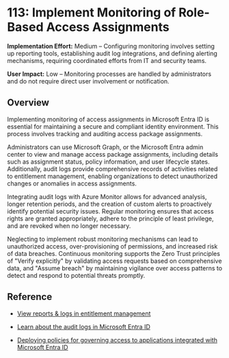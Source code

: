 # 113: Implement Monitoring of Role-Based Access Assignments

**Implementation Effort:** Medium – Configuring monitoring involves setting up reporting tools, establishing audit log integrations, and defining alerting mechanisms, requiring coordinated efforts from IT and security teams.

**User Impact:** Low – Monitoring processes are handled by administrators and do not require direct user involvement or notification.

## Overview

Implementing monitoring of access assignments in Microsoft Entra ID is essential for maintaining a secure and compliant identity environment. This process involves tracking and auditing access package assignments.

Administrators can use Microsoft Graph, or the Microsoft Entra admin center to view and manage access package assignments, including details such as assignment status, policy information, and user lifecycle states. Additionally, audit logs provide comprehensive records of activities related to entitlement management, enabling organizations to detect unauthorized changes or anomalies in access assignments.

Integrating audit logs with Azure Monitor allows for advanced analysis, longer retention periods, and the creation of custom alerts to proactively identify potential security issues. Regular monitoring ensures that access rights are granted appropriately, adhere to the principle of least privilege, and are revoked when no longer necessary.

Neglecting to implement robust monitoring mechanisms can lead to unauthorized access, over-provisioning of permissions, and increased risk of data breaches. Continuous monitoring supports the Zero Trust principles of "Verify explicitly" by validating access requests based on comprehensive data, and "Assume breach" by maintaining vigilance over access patterns to detect and respond to potential threats promptly.

## Reference

* [View reports & logs in entitlement management](https://learn.microsoft.com/entra/id-governance/entitlement-management-reports)

* [Learn about the audit logs in Microsoft Entra ID](https://learn.microsoft.com/entra/identity/monitoring-health/concept-audit-logs)

* [Deploying policies for governing access to applications integrated with Microsoft Entra ID](https://learn.microsoft.com/entra/id-governance/identity-governance-applications-deploy)
